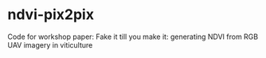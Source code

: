 # ndvi-pix2pix
Code for workshop paper: Fake it till you make it: generating NDVI from RGB UAV imagery in viticulture
